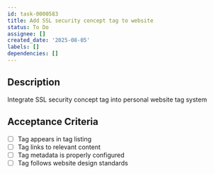 ```yaml
---
id: task-0000583
title: Add SSL security concept tag to website
status: To Do
assignee: []
created_date: '2025-08-05'
labels: []
dependencies: []
---
```


## Description

Integrate SSL security concept tag into personal website tag system

## Acceptance Criteria

- [ ] Tag appears in tag listing
- [ ] Tag links to relevant content
- [ ] Tag metadata is properly configured
- [ ] Tag follows website design standards
